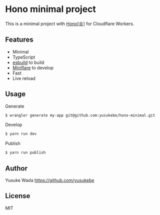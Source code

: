 # Hono minimal project

This is a minimal project with [Hono[炎]](https://github.com/yusukebe/hono/) for Cloudflare Workers.

## Features

- Minimal
- TypeScript
- [esbuild](https://github.com/evanw/esbuild) to build
- [Miniflare](https://github.com/cloudflare/miniflare) to develop
- Fast
- Live reload

## Usage

Generate

```sh
$ wrangler generate my-app git@github.com:yusukebe/hono-minimal.git
```

Develop

```sh
$ yarn run dev

```

Publish

```sh
$ yarn run publish
```

## Author

Yusuke Wada <https://github.com/yusukebe>

## License

MIT
